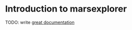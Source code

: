 # Introduction to marsexplorer

TODO: write [great documentation](http://jacobian.org/writing/what-to-write/)
